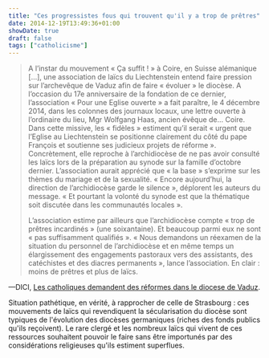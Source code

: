 ```yaml
---
title: "Ces progressistes fous qui trouvent qu'il y a trop de prêtres"
date: 2014-12-19T13:49:36+01:00
showDate: true
draft: false
tags: ["catholicisme"]
---
```


> A l’instar du mouvement &laquo;&nbsp;Ça suffit !&nbsp;&raquo; à Coire, en Suisse alémanique […], une association de laïcs du Liechtenstein entend faire pression sur l’archevêque de Vaduz afin de faire « évoluer » le diocèse. A l’occasion du 17e anniversaire de la fondation de ce dernier, l’association « Pour une Eglise ouverte » a fait paraître, le 4 décembre 2014, dans les colonnes des journaux locaux, une lettre ouverte à l’ordinaire du lieu, Mgr Wolfgang Haas, ancien évêque de… Coire. Dans cette missive, les « fidèles » estiment qu’il serait « urgent que l’Eglise au Liechtenstein se positionne clairement du côté du pape François et soutienne ses judicieux projets de réforme ». Concrètement, elle reproche à l’archidiocèse de ne pas avoir consulté les laïcs lors de la préparation au synode sur la famille d’octobre dernier. L’association aurait apprécié que « la base » s’exprime sur les thèmes du mariage et de la sexualité. « Encore aujourd’hui, la direction de l’archidiocèse garde le silence », déplorent les auteurs du message. « Et pourtant la volonté du synode est que la thématique soit discutée dans les communautés locales ».
> 
> L’association estime par ailleurs que l’archidiocèse compte « trop de prêtres incardinés » (une soixantaine). Et beaucoup parmi eux ne sont « pas suffisamment qualifiés ». « Nous demandons un réexamen de la situation du personnel de l’archidiocèse et en même temps un élargissement des engagements pastoraux vers des assistants, des catéchistes et des diacres permanents », lance l’association. En clair : moins de prêtres et plus de laïcs.

—DICI, [Les catholiques demandent des réformes dans le diocese de Vaduz](http://www.dici.org/actualites/liechtenstein-des-catholiques-demandent-des-reformes-dans-le-diocese-de-vaduz/).

Situation pathétique, en vérité, à rapprocher de celle de Strasbourg : ces mouvements de laïcs qui revendiquent la sécularisation du diocèse sont typiques de l'évolution des diocèses germaniques (riches des fonds publics qu'ils reçoivent). Le rare clergé et les nombreux laïcs qui vivent de ces ressources souhaitent pouvoir le faire sans être importunés par des considérations religieuses qu'ils estiment superflues.